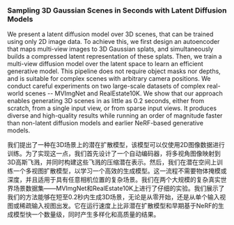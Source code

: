 ### Sampling 3D Gaussian Scenes in Seconds with Latent Diffusion Models

We present a latent diffusion model over 3D scenes, that can be trained using only 2D image data. To achieve this, we first design an autoencoder that maps multi-view images to 3D Gaussian splats, and simultaneously builds a compressed latent representation of these splats. Then, we train a multi-view diffusion model over the latent space to learn an efficient generative model. This pipeline does not require object masks nor depths, and is suitable for complex scenes with arbitrary camera positions. We conduct careful experiments on two large-scale datasets of complex real-world scenes -- MVImgNet and RealEstate10K. We show that our approach enables generating 3D scenes in as little as 0.2 seconds, either from scratch, from a single input view, or from sparse input views. It produces diverse and high-quality results while running an order of magnitude faster than non-latent diffusion models and earlier NeRF-based generative models.

我们提出了一种在3D场景上的潜在扩散模型，该模型可以仅使用2D图像数据进行训练。为了实现这一点，我们首先设计了一个自动编码器，将多视角图像映射到3D高斯飞溅，并同时构建这些飞溅的压缩潜在表示。然后，我们在潜在空间上训练一个多视图扩散模型，以学习一个高效的生成模型。这一流程不需要物体掩模或深度，并且适用于具有任意相机位置的复杂场景。我们在两个大规模的复杂真实世界场景数据集——MVImgNet和RealEstate10K上进行了仔细的实验。我们展示了我们的方法能够在短至0.2秒内生成3D场景，无论是从零开始，还是从单个输入视图或稀疏输入视图出发。它在运行速度上比非潜在扩散模型和早期基于NeRF的生成模型快一个数量级，同时产生多样化和高质量的结果。
